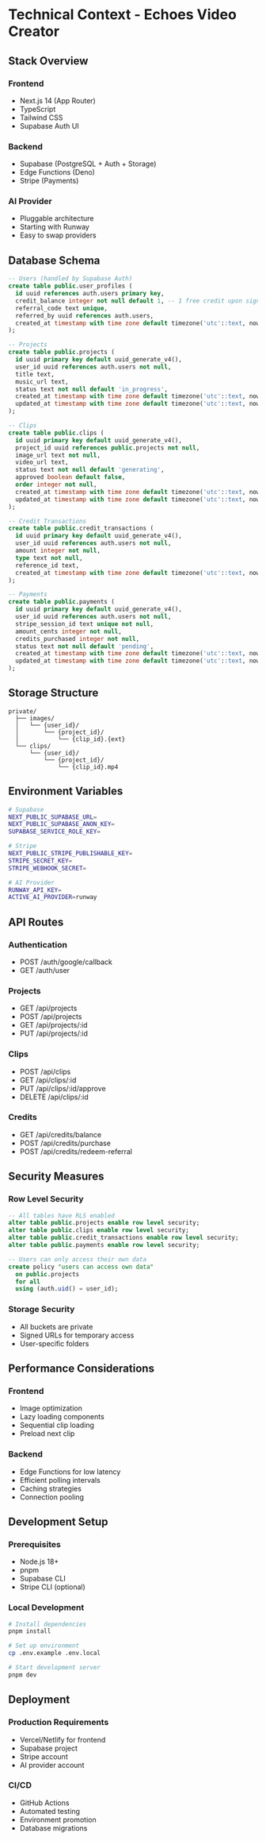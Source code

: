 # Technical Context - Echoes Video Creator

## Stack Overview

### Frontend
- Next.js 14 (App Router)
- TypeScript
- Tailwind CSS
- Supabase Auth UI

### Backend
- Supabase (PostgreSQL + Auth + Storage)
- Edge Functions (Deno)
- Stripe (Payments)

### AI Provider
- Pluggable architecture
- Starting with Runway
- Easy to swap providers

## Database Schema

```sql
-- Users (handled by Supabase Auth)
create table public.user_profiles (
  id uuid references auth.users primary key,
  credit_balance integer not null default 1, -- 1 free credit upon signup
  referral_code text unique,
  referred_by uuid references auth.users,
  created_at timestamp with time zone default timezone('utc'::text, now())
);

-- Projects
create table public.projects (
  id uuid primary key default uuid_generate_v4(),
  user_id uuid references auth.users not null,
  title text,
  music_url text,
  status text not null default 'in_progress',
  created_at timestamp with time zone default timezone('utc'::text, now()),
  updated_at timestamp with time zone default timezone('utc'::text, now())
);

-- Clips
create table public.clips (
  id uuid primary key default uuid_generate_v4(),
  project_id uuid references public.projects not null,
  image_url text not null,
  video_url text,
  status text not null default 'generating',
  approved boolean default false,
  order integer not null,
  created_at timestamp with time zone default timezone('utc'::text, now()),
  updated_at timestamp with time zone default timezone('utc'::text, now())
);

-- Credit Transactions
create table public.credit_transactions (
  id uuid primary key default uuid_generate_v4(),
  user_id uuid references auth.users not null,
  amount integer not null,
  type text not null,
  reference_id text,
  created_at timestamp with time zone default timezone('utc'::text, now())
);

-- Payments
create table public.payments (
  id uuid primary key default uuid_generate_v4(),
  user_id uuid references auth.users not null,
  stripe_session_id text unique not null,
  amount_cents integer not null,
  credits_purchased integer not null,
  status text not null default 'pending',
  created_at timestamp with time zone default timezone('utc'::text, now()),
  updated_at timestamp with time zone default timezone('utc'::text, now())
);
```

## Storage Structure

```
private/
  ├── images/
  │   └── {user_id}/
  │       └── {project_id}/
  │           └── {clip_id}.{ext}
  └── clips/
      └── {user_id}/
          └── {project_id}/
              └── {clip_id}.mp4
```

## Environment Variables

```bash
# Supabase
NEXT_PUBLIC_SUPABASE_URL=
NEXT_PUBLIC_SUPABASE_ANON_KEY=
SUPABASE_SERVICE_ROLE_KEY=

# Stripe
NEXT_PUBLIC_STRIPE_PUBLISHABLE_KEY=
STRIPE_SECRET_KEY=
STRIPE_WEBHOOK_SECRET=

# AI Provider
RUNWAY_API_KEY=
ACTIVE_AI_PROVIDER=runway
```

## API Routes

### Authentication
- POST /auth/google/callback
- GET /auth/user

### Projects
- GET /api/projects
- POST /api/projects
- GET /api/projects/:id
- PUT /api/projects/:id

### Clips
- POST /api/clips
- GET /api/clips/:id
- PUT /api/clips/:id/approve
- DELETE /api/clips/:id

### Credits
- GET /api/credits/balance
- POST /api/credits/purchase
- POST /api/credits/redeem-referral

## Security Measures

### Row Level Security
```sql
-- All tables have RLS enabled
alter table public.projects enable row level security;
alter table public.clips enable row level security;
alter table public.credit_transactions enable row level security;
alter table public.payments enable row level security;

-- Users can only access their own data
create policy "users can access own data"
  on public.projects
  for all
  using (auth.uid() = user_id);
```

### Storage Security
- All buckets are private
- Signed URLs for temporary access
- User-specific folders

## Performance Considerations

### Frontend
- Image optimization
- Lazy loading components
- Sequential clip loading
- Preload next clip

### Backend
- Edge Functions for low latency
- Efficient polling intervals
- Caching strategies
- Connection pooling

## Development Setup

### Prerequisites
- Node.js 18+
- pnpm
- Supabase CLI
- Stripe CLI (optional)

### Local Development
```bash
# Install dependencies
pnpm install

# Set up environment
cp .env.example .env.local

# Start development server
pnpm dev
```

## Deployment

### Production Requirements
- Vercel/Netlify for frontend
- Supabase project
- Stripe account
- AI provider account

### CI/CD
- GitHub Actions
- Automated testing
- Environment promotion
- Database migrations 